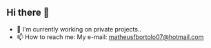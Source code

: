 ## Hi there 👋

- 🔭 I'm currently working on private projects..
- 📫 How to reach me: My e-mail: matheusfbortolo07@hotmail.com
